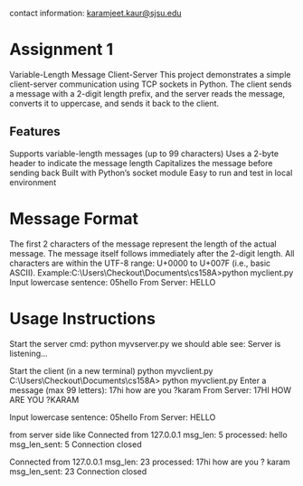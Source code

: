 contact information: karamjeet.kaur@sjsu.edu

# Assignment 1 
Variable-Length Message Client-Server
This project demonstrates a simple client-server communication using TCP sockets in Python. The client sends a message with a 2-digit length prefix, and the server reads the message, converts it to uppercase, and sends it back to the client.

## Features
Supports variable-length messages (up to 99 characters) Uses a 2-byte header to indicate the message length Capitalizes the message before sending back Built with Python’s socket module Easy to run and test in local environment

# Message Format
The first 2 characters of the message represent the length of the actual message.
The message itself follows immediately after the 2-digit length.
All characters are within the UTF-8 range: U+0000 to U+007F (i.e., basic ASCII).
Example:C:\Users\Checkout\Documents\cs158A>python myclient.py 
Input lowercase sentence: 05hello 
From Server: HELLO

# Usage Instructions
Start the server
cmd: python myvserver.py we should able see: Server is listening...

Start the client (in a new terminal)
python myvclient.py C:\Users\Checkout\Documents\cs158A> python myvclient.py 
Enter a message (max 99 letters): 17hi how are you ?karam 
From Server: 17HI HOW ARE YOU ?KARAM

Input lowercase sentence: 05hello From Server: HELLO

from server side like Connected from 127.0.0.1
msg_len: 5 
processed: hello msg_len_sent: 5
Connection closed

Connected from 127.0.0.1
msg_len: 23 
processed: 17hi how are you ?
karam msg_len_sent: 23
Connection closed
